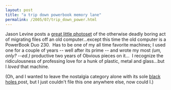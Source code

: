 ```yaml
---
layout: post
title: "a trip down powerbook memory lane"
permalink: /2005/07/trip_down_power.html
---
```


<p>Jason Levine posts a <a href="http://flickr.com/photos/queso/sets/592302/">great little photoset</a> of the otherwise deadly boring act of migrating files off an old computer...except this time the old computer is a PowerBook Duo 230.&nbsp; Has to be one of my all time favorite machines; I used one for a couple of years -- well after its prime -- and wrote my most <em>(um, only? --ed.)</em> productive two years of Obvious pieces on it...&nbsp; I recognize the ridiculousness of professing love for a hunk of plastic, metal and glass...but I <em>loved</em> that machine.</p>

<p>(Oh, and I wanted to leave the nostalgia category alone with its sole <a href="http://sippey.typepad.com/filtered/nostalgia/index.html">black holes </a>post, but I just couldn't file this one anywhere else, now could I.)</p>


